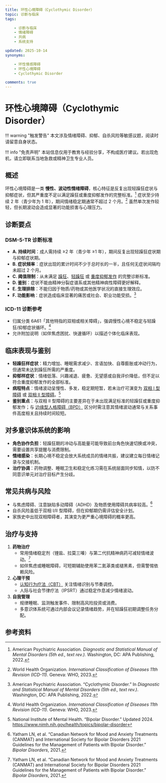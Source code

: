 ```yaml
---
title: 环性心境障碍（Cyclothymic Disorder）
topic: 诊断与临床
tags:

    - 诊断与临床
    - 情绪障碍
    - 共病
    - 系统支持

updated: 2025-10-14
synonyms:

    - 环性情感障碍
    - 环性心境障碍
    - Cyclothymic Disorder

comments: true
---
```


# 环性心境障碍（Cyclothymic Disorder）

!!! warning "触发警告"
    本文涉及情绪障碍、抑郁、自杀风险等敏感议题，阅读时请留意自身状态。

!!! info "免责声明"
    本站信息仅用于教育与经验分享，不构成医疗建议。若出现危机，请立即联系当地急救或精神卫生专业人员。

## 概述

环性心境障碍是一类 **慢性、波动性情绪障碍**，核心特征是反复出现轻躁狂症状与抑郁症状，但其严重度不足以满足躁狂或重度抑郁发作的完整标准。[^apa2022] 症状至少持续 2 年（青少年为 1 年），期间情绪稳定期通常不超过 2 个月。[^who2023] 虽然单次发作较轻，但长期波动会造成显著的功能损害与心理压力。

## 诊断要点

### DSM-5-TR 诊断标准

- **A. 持续时间**：成人需持续 ≥2 年（青少年 ≥1 年），期间反复出现轻躁狂症状期与抑郁症状期。
- **B. 症状频率**：症状出现的累计时间不少于总时长的一半，且任何无症状间隔均未超过 2 个月。
- **C. 阈值限制**：从未满足 [躁狂](Mania.md)、[轻躁狂](Hypomania.md) 或 [重度抑郁发作](Major-Depressive-Disorder-MDD.md) 的完整诊断标准。
- **D. 鉴别**：症状不能由精神分裂症谱系或其他精神病性障碍更好解释。
- **E. 生理排除**：不能归因于物质/药物或其他医学状况的直接生理效应。
- **F. 功能影响**：症状造成临床显著的痛苦或社会、职业功能受损。[^apa2022cyclo]

### ICD-11 诊断参考

- 归属分类 6A61「其他特指的双相或相关障碍」，强调慢性心境不稳定与轻躁狂/抑郁症状循环。[^who2023]
- 允许附加说明（如伴焦虑困扰、快速循环）以描述个体化临床表现。

## 临床表现与鉴别

- **轻躁狂样症状**：精力增加、睡眠需求减少、言语加快、自尊膨胀或冲动行为，但通常未达到躁狂所需的严重度。
- **抑郁样症状**：情绪低落、兴趣减退、疲惫、无望感或自我评价降低，但不足以符合重度抑郁发作的全部标准。
- **病程特点**：情绪波动呈慢性、多发，稳定期短暂，若未治疗可演变为 [双相 I 型障碍](Bipolar-I-Disorder.md) 或 [双相 II 型障碍](Bipolar-II-Disorder.md)。[^nimh2024]
- **鉴别重点**：与双相 II 型障碍的主要差异在于未出现满足标准的轻躁狂或重度抑郁发作；与 [边缘型人格障碍（BPD）](Borderline-Personality-Disorder-BPD.md) 区分时需注意其情绪波动通常与关系事件高度相关且持续时间较短。

## 对多意识体系统的影响

- **角色协作负担**：轻躁狂期的冲动与高能量可能导致前台角色快速切换或冲突，需要设置共享提醒与消费限制。
- **情绪感染**：长期心境不稳定会放大系统成员的情绪共振，建议建立每日情绪记录与交接机制。
- **治疗协调**：药物调整、睡眠卫生和稳定化练习需在系统层面同步知情，以防不同意识单元对治疗目标产生分歧。

## 常见共病与风险

- 与焦虑障碍、注意缺陷多动障碍（ADHD）及物质使用障碍共病率较高。[^canmat2021]
- 自杀风险虽低于双相 I/II 型障碍，但在抑郁期仍需评估安全计划。
- 家族史中出现双相障碍者，其演变为更严重心境障碍的概率更高。

## 治疗与支持

1. **药物治疗**
    - 常用情绪稳定剂（锂盐、拉莫三嗪）与第二代抗精神病药可减轻情绪波动。[^canmat2021]
    - 如伴焦虑或睡眠障碍，可短期辅助使用苯二氮䓬类或褪黑素，但需警惕依赖风险。
2. **心理干预**
    - [认知行为疗法（CBT）](Cognitive-Behavioral-Therapy-CBT.md) 关注情绪识别与节奏调控。
    - 人际与社会节律疗法（IPSRT）通过稳定作息减少情绪波动。
3. **自我管理**
    - 规律睡眠、监测触发事件、限制高风险投资或消费。
    - 多意识体系统可通过内部会议记录情绪趋势，并在轻躁狂初期调整任务分配。

## 参考资料

[^apa2022]: American Psychiatric Association. *Diagnostic and Statistical Manual of Mental Disorders (5th ed., text rev.).* Washington, DC: APA Publishing, 2022.
[^apa2022cyclo]: American Psychiatric Association. “Cyclothymic Disorder.” In *Diagnostic and Statistical Manual of Mental Disorders (5th ed., text rev.)*. Washington, DC: APA Publishing, 2022.
[^who2023]: World Health Organization. *International Classification of Diseases 11th Revision (ICD-11).* Geneva: WHO, 2023.
[^nimh2024]: National Institute of Mental Health. “Bipolar Disorder.” Updated 2024. <https://www.nimh.nih.gov/health/topics/bipolar-disorder>
[^canmat2021]: Yatham LN, et al. “Canadian Network for Mood and Anxiety Treatments (CANMAT) and International Society for Bipolar Disorders 2021 Guidelines for the Management of Patients with Bipolar Disorder.” *Bipolar Disorders*, 2021.
